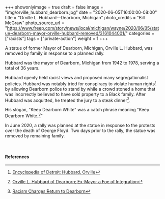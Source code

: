+++
showonlyimage = true
draft = false
image = "img/orville_hubbard_dearborn.jpg"
date = "2020-06-05T16:00:00-08:00"
title = "Orville L. Hubbard—Dearborn, Michigan"
photo_credits = "Bill McGraw"
photo_source_url = "https://www.freep.com/story/news/local/michigan/wayne/2020/06/05/statue-dearborn-mayor-orville-hubbard-removed/3161044001/"
categories = ["racists"]
tags = ["private-action"]
weight = 1
+++

A statue of former Mayor of Dearborn, Michigan, Orville L. Hubbard, was removed by family in response to a planned rally.

<!--more-->

Hubbard was the mayor of Dearborn, Michigan from 1942 to 1978, serving a total of 36 years. 

Hubbard openly held racist views and proposed many segregationalist policies. Hubbard was notably tried for conspiracy to violate human rights[^2] by allowing Dearborn police to stand by while a crowd stoned a home that was incorrectly believed to have sold property to a Black family. After Hubbard was acquitted, he treated the jury to a steak dinner[^3]. 

His slogan, "Keep Dearborn White" was a catch phrase meaning "Keep Dearborn White.[^4]"

In June 2020, a rally was planned at the statue in response to the protests over the death of George Floyd. Two days prior to the rally, the statue was removed by remaining family.

<br>

#### References

[^1]: [Statue of former Dearborn Mayor Orville Hubbard taken down
](https://www.freep.com/story/news/local/michigan/wayne/2020/06/05/statue-dearborn-mayor-orville-hubbard-removed/3161044001)

[^2]: [Encyclopedia of Detroit: Hubbard, Orville](https://detroithistorical.org/learn/encyclopedia-of-detroit/hubbard-orville)

[^3]: [Orville L. Hubbard of Dearborn; Ex-Mayor a Foe of Integration](https://www.nytimes.com/1982/12/17/obituaries/orville-l-hubbard-of-dearborn-ex-mayor-a-foe-of-integration.html)

[^4]: [Racism Charges Return to Dearborn](https://www.nytimes.com/1997/01/05/us/racism-charges-return-to-dearborn.html)
